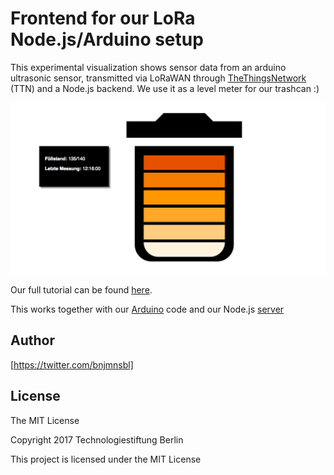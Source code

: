 # Frontend for our LoRa Node.js/Arduino setup

This experimental visualization shows sensor data from an arduino ultrasonic sensor, transmitted via LoRaWAN through [TheThingsNetwork] (TTN) and a Node.js backend. We use it as a level meter for our trashcan :)


![Screenshot](/img/screenshot.png?raw=true)


Our full tutorial can be found [here].

This works together with our [Arduino] code and our Node.js [server]


## Author

[https://twitter.com/bnjmnsbl]

## License

The MIT License

Copyright 2017 Technologiestiftung Berlin

This project is licensed under the MIT License


[server]: https://github.com/technologiestiftung/LoRaWAN-Server

[Arduino]: https://github.com/technologiestiftung/LoRaWAN

[here]: https://github.com/technologiestiftung/LoRaWAN

[TheThingsNetwork]: https://www.thethingsnetwork.org/

[https://twitter.com/bnjmnsbl]: https://twitter.com/bnjmnsbl
